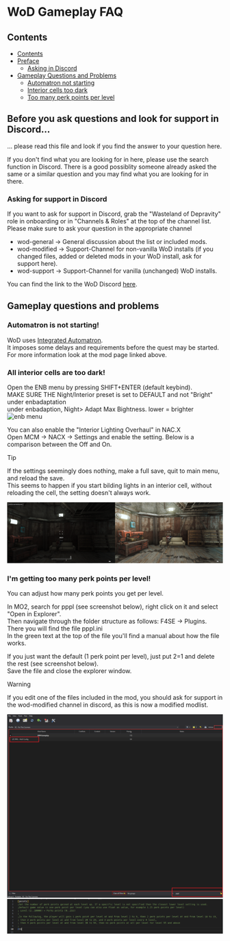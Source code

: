 # WoD Gameplay FAQ

## Contents
- [Contents](#contents)
- [Preface](#before-you-ask-questions-and-look-for-support-in-discord)
    - [Asking in Discord](#asking-for-support-in-discord)
- [Gameplay Questions and Problems](#gameplay-questions-and-problems)
    - [Automatron not starting](#automatron-is-not-starting)
    - [Interior cells too dark](#all-interior-cells-are-too-dark)
    - [Too many perk points per level](#im-getting-too-many-perk-points-per-level)

## Before you ask questions and look for support in Discord...
... please read this file and look if you find the answer to your question here.  

If you don't find what you are looking for in here, please use the search function in Discord. There is a good possiblity someone already asked the same or a similar question and you may find what you are looking for in there.

### Asking for support in Discord
If you want to ask for support in Discord, grab the "Wasteland of Depravity" role in onboarding or in "Channels & Roles" at the top of the channel list.  
Please make sure to ask your question in the appropriate channel  

- wod-general -> General discussion about the list or included mods.
- wod-modified -> Support-Channel for non-vanilla WoD installs (if you changed files, added or deleted mods in your WoD install, ask for support here).
- wod-support -> Support-Channel for vanilla (unchanged) WoD installs.

You can find the link to the WoD Discord [here](README.md).

## Gameplay questions and problems

### Automatron is not starting!
WoD uses [Integrated Automatron](https://www.nexusmods.com/fallout4/mods/85317).  
It imposes some delays and requirements before the quest may be started.  
For more information look at the mod page linked above.

### All interior cells are too dark!
Open the ENB menu by pressing SHIFT+ENTER (default keybind).  
MAKE SURE THE Night/Interior preset is set to DEFAULT and not "Bright" under enbadaptation  
under enbadaption, Night> Adapt Max Bightness. lower = brighter
![enb menu](img/GameplayFAQ/enb_interiors.png)

You can also enable the "Interior Lighting Overhaul" in NAC.X  
Open MCM -> NACX -> Settings and enable the setting.
Below is a comparison between the Off and On.

> [!TIP]
> If the settings seemingly does nothing, make a full save, quit to main menu, and reload the save.  
> This seems to happen if you start bilding lights in an interior cell, without reloading the cell, the setting doesn't always work.

![NacX setting comparison](img/GameplayFAQ/nacx.png)

### I'm getting too many perk points per level!
You can adjust how many perk points you get per level.  

In MO2, search for pppl (see screenshot below), right click on it and select "Open in Explorer".  
Then navigate through the folder structure as follows: F4SE -> Plugins.  
There you will find the file pppl.ini  
In the green text at the top of the file you'll find a manual about how the file works.  

If you just want the default (1 perk point per level), just put 2=1 and delete the rest (see screenshot below).  
Save the file and close the explorer window.  

> [!WARNING]
> If you edit one of the files included in the mod, you should ask for support in the wod-modified channel in discord, as this is now a modified modlist.

![pppl search in mo2](/img/GameplayFAQ/pppl_mo2.png)
![pppl file edit](/img/GameplayFAQ/pppl_file.png)
